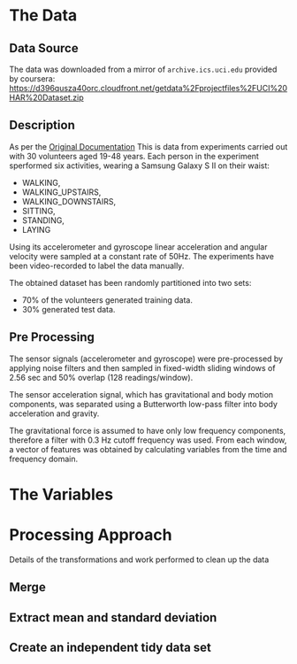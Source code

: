 # The Data

## Data Source
  The data was downloaded from a mirror of `archive.ics.uci.edu` provided by coursera:
  https://d396qusza40orc.cloudfront.net/getdata%2Fprojectfiles%2FUCI%20HAR%20Dataset.zip

## Description
As per the [Original Documentation](http://archive.ics.uci.edu/ml/datasets/Human+Activity+Recognition+Using+Smartphones) This is data from experiments carried out with  30 volunteers aged 19-48 years. Each person in the experiment sperformed six activities, wearing a Samsung Galaxy S II on their waist:
* WALKING,
* WALKING_UPSTAIRS,
* WALKING_DOWNSTAIRS,
* SITTING,
* STANDING,
* LAYING

Using its accelerometer and gyroscope linear acceleration and angular velocity were sampled at a constant rate of 50Hz.
The experiments have been video-recorded to label the data manually.

The obtained dataset has been randomly partitioned into two sets:
* 70% of the volunteers generated training data.
* 30% generated test data.

## Pre Processing
The sensor signals (accelerometer and gyroscope) were pre-processed by applying noise filters and then sampled in fixed-width sliding windows of 2.56 sec and 50% overlap (128 readings/window).

The sensor acceleration signal, which has gravitational and body motion components, was separated using a Butterworth low-pass filter into body acceleration and gravity.

The gravitational force is assumed to have only low frequency components, therefore a filter with 0.3 Hz cutoff frequency was used. From each window, a vector of features was obtained by calculating variables from the time and frequency domain.

# The Variables


# Processing Approach
  Details of the transformations and work performed to clean up the data

## Merge

## Extract mean and standard deviation

## Create an independent tidy data set
